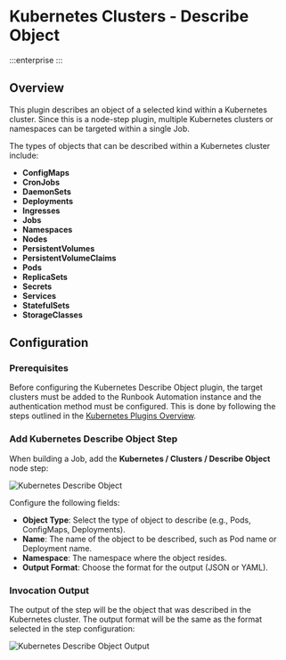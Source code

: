 # Kubernetes Clusters - Describe Object
:::enterprise
:::

## Overview

This plugin describes an object of a selected kind within a Kubernetes cluster. Since this is a node-step plugin, multiple Kubernetes clusters or namespaces can be targeted within a single Job.

The types of objects that can be described within a Kubernetes cluster include:

- **ConfigMaps**
- **CronJobs**
- **DaemonSets**
- **Deployments**
- **Ingresses**
- **Jobs**
- **Namespaces**
- **Nodes**
- **PersistentVolumes**
- **PersistentVolumeClaims**
- **Pods**
- **ReplicaSets**
- **Secrets**
- **Services**
- **StatefulSets**
- **StorageClasses**

## Configuration

### Prerequisites

Before configuring the Kubernetes Describe Object plugin, the target clusters must be added to the Runbook Automation instance and the authentication method must be configured. This is done by following the steps outlined in the [Kubernetes Plugins Overview](/manual/plugins/kubernetes-plugins-overview.md).

### Add Kubernetes Describe Object Step

When building a Job, add the **Kubernetes / Clusters / Describe Object** node step:

![Kubernetes Describe Object](/assets/img/k8s-clusters-describe-object.png)<br>

Configure the following fields:

* **Object Type**: Select the type of object to describe (e.g., Pods, ConfigMaps, Deployments).
* **Name**: The name of the object to be described, such as Pod name or Deployment name.
* **Namespace**: The namespace where the object resides.
* **Output Format**: Choose the format for the output (JSON or YAML).

### Invocation Output

The output of the step will be the object that was described in the Kubernetes cluster. The output format will be the same as the format selected in the step configuration:

![Kubernetes Describe Object Output](/assets/img/k8s-describe-object-output.png)<br> 